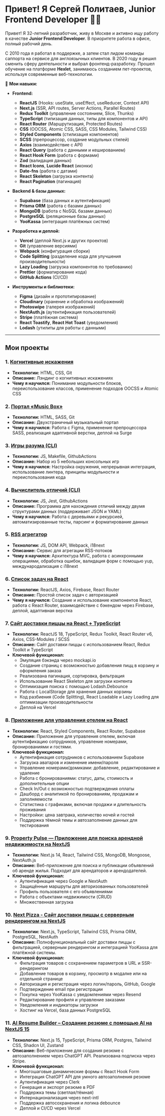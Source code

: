 # Привет! Я Сергей Политаев, Junior Frontend Developer 👨‍💻

Привет! Я 32-летний разработчик, живу в Москве и активно ищу работу в качестве **Junior Frontend Developer**. В приоритете работа в офисе, полный рабочий день.

С 2010 года я работал в поддержке, а затем стал лидом команды саппорта на сервисе для англоязычных клиентов. В 2020 году я решил сменить сферу деятельности и выбрал фронтенд-разработку. 
Прошел обучение на платформе **Hexlet**, занимаюсь созданием пет-проектов, используя современные веб-технологии.

🚀 **Мои навыки:**

- **Frontend:**
  - **ReactJS** (Hooks: useState, useEffect, useReducer, Context API)
  - **Next.js** (SSR, API routes, Server Actions, Parallel Routes)
  - **Redux Toolkit** (управление состоянием, Slice, Thunks)
  - **TypeScript** (типизация данных, типы для компонентов и API)
  - **React Router** (Маршрутизация, Protected Routes)
  - **CSS** (OOCSS, Atomic CSS, SASS, CSS Modules, Tailwind CSS)
  - **Styled Components** (стилизация компонентов)
  - **SCSS** (препроцессор, создание модульных стилей)
  - **Axios** (взаимодействие с API)
  - **React Query** (работа с данными и кешированием)
  - **React Hook Form** (работа с формами)
  - **Zod** (валидация данных)
  - **React Icons**, **Lucide React** (иконки)
  - **Date-fns** (работа с датами)
  - **React Skeleton** (загрузка контента)
  - **React Pagination** (пагинация)

- **Backend & базы данных:**
  - **Supabase** (база данных и аутентификация)
  - **Prisma ORM** (работа с базами данных)
  - **MongoDB** (работа с NoSQL базами данных)
  - **PostgreSQL** (реляционные базы данных)
  - **YooKassa** (интеграция платёжных систем)

- **Разработка и деплой:**
  - **Vercel** (деплой Next.js и других проектов)
  - **Git** (управление версиями)
  - **Webpack** (конфигурация сборки)
  - **Code Splitting** (разделение кода для улучшения производительности)
  - **Lazy Loading** (загрузка компонентов по требованию)
  - **Prettier** (форматирование кода)
  - **GitHub Actions** (CI/CD)

- **Инструменты и библиотеки:**
  - **Figma** (дизайн и прототипирование)
  - **Cloudinary** (хранение и обработка изображений)
  - **Photoswipe** (галерея изображений)
  - **NextAuth.js** (аутентификация пользователей)
  - **Stripe** (платёжная система)
  - **React Toastify**, **React Hot Toast** (уведомления)
  - **Lodash** (утилиты для работы с данными)

---

## Мои проекты

### 1. [Когнитивные искажения](https://github.com/RoninSK8/layout-designer-project-lvl1)
- **Технологии:** HTML, CSS, Git
- **Описание:** Лэндинг о когнитивных искажениях
- **Чему я научился:** Понимание модульности блоков, переиспользование классов, применение подходов OOCSS и Atomic CSS

### 2. [Портал «Music Box»](https://github.com/RoninSK8/layout-designer-project-lvl2)
- **Технологии:** HTML, SASS, Git
- **Описание:** Двухстраничный музыкальный портал
- **Чему я научился:** Работа с Figma, применение препроцессора SASS, реализация адаптивной верстки, деплой на Surge

### 3. [Игры разума (CLI)](https://github.com/RoninSK8/frontend-project-lvl1)
- **Технологии:** JS, Makefile, GithubActions
- **Описание:** Набор из 5 небольших консольных игр
- **Чему я научился:** Настройка окружения, непрерывная интеграция, использование линтера, принципы модульности и переиспользования кода

### 4. [Вычислитель отличий (CLI)](https://github.com/RoninSK8/frontend-project-lvl2)
- **Технологии:** JS, Jest, GithubActions
- **Описание:** Программа для нахождения отличий между двумя структурами данных (поддерживает JSON и YAML)
- **Чему я научился:** Работа с деревьями и рекурсией, автоматизированные тесты, парсинг и форматирование данных

### 5. [RSS агрегатор](https://github.com/RoninSK8/frontend-project-lvl3)
- **Технологии:** JS, DOM API, Webpack, i18next
- **Описание:** Сервис для агрегации RSS-потоков
- **Чему я научился:** Архитектура MVC, работа с асинхронными операциями, обработка ошибок, валидация форм с помощью yup, международализация с i18next

### 6. [Список задач на React](https://github.com/RoninSK8/todo-react-training)
- **Технологии:** ReactJS, Axios, Firebase, React Router
- **Описание:** Простой список задач с авторизацией
- **Чему я научился:** Создание и использование компонентов React, работа с React Router, взаимодействие с бэкендом через Firebase, деплой, адаптивная верстка

### 7. [Cайт доставки пиццы на React + TypeScript](https://github.com/RoninSK8/pizza-react-redux-training)
- **Технологии:** ReactJS 18, TypeScript, Redux Toolkit, React Router v6, Axios, CSS-Modules / SCSS
- **Описание:** Сайт доставки пиццы с использованием React, Redux Toolkit и TypeScript
- **Ключевой функционал:**
  - Эмуляция бэкэнда через mockapi.io
  - Создание страниц с возможностью добавления пицц в корзину и оформления заказа
  - Реализована пагинация, сортировка, фильтрация
  - Использование React Skeleton для загрузки контента
  - Оптимизация поиска с помощью Lodash.Debounce
  - Работа с LocalStorage для хранения данных корзины
  - Код разбиения (Code Splitting), React Loadable и Lazy Loading для оптимизации производительности
  - Деплой на Vercel
 
### 8. [Приложение для управления отелем на React](https://github.com/RoninSK8/the-wild-oasis)
- **Технологии:** React, Styled Components, React Router, Supabase
- **Описание:** Приложение для управления отелем, включая аутентификацию сотрудников, управление номерами, бронированиями и гостями.
- **Ключевой функционал:**
  - Аутентификация сотрудников с использованием Supabase
  - Загрузка аватаров и изменение имени/пароля
  - Управление номерами/домиками: добавление, редактирование и удаление
  - Работа с бронированиями: статус, даты, стоимость и дополнительные опции
  - Check In/Out с возможностью подтверждения оплаты
  - Дашборд с аналитикой по бронированиям, продажам и заполняемости
  - Статистика с графиками, включая продажи и длительность проживания
  - Настройки: цена завтрака, количество ночей и гостей
  - Поддержка тёмной темы и автозаполнение данных для тестирования
 
### 9. [Property Pulse — Приложение для поиска арендной недвижимости на NextJS](https://github.com/RoninSK8/next-property-2024)
- **Технологии:** Next.js 14, React, Tailwind CSS, MongoDB, Mongoose, NextAuth.js
- **Описание:** Веб-приложение для поиска и публикации объявлений об аренде жилья. Подходит для арендаторов и арендодателей.
- **Ключевой функционал:**
  - Аутентификация через Google и NextAuth
  - Защищённые маршруты для авторизованных пользователей
  - Профиль пользователя с его объявлениями
  - Работа с объектами недвижимости (CRUD)
  - Множественная загрузка

### 10. [Next Pizza - Сайт доставки пиццы с серверным рендерингом на NextJS](https://github.com/RoninSK8/next-pizza)
- **Технологии:** Next.js, TypeScript, Tailwind CSS, Prisma ORM, PostgreSQL, NextAuth
- **Описание:** Полнофункциональный сайт доставки пиццы с фильтрацией, серверным рендерингом и интеграцией YooKassa для платёжной системы.
- **Ключевой функционал:**
  - Фильтрация товаров с сохранением параметров в URL и SSR-рендерингом
  - Добавление товаров в корзину, просмотр в модалке или на отдельной странице
  - Авторизация и регистрация через логин/пароль, GitHub, Google
  - Подтверждение email при регистрации
  - Покупка через YooKassa с уведомлениями через Resend
  - Редактирование профиля и управление заказами
  - Уведомления и индикаторы загрузки
  - Хостинг на Vercel, база данных PostgreSQL
 
### 11. [AI Resume Builder – Создание резюме с помощью AI на NextJS 15](https://github.com/RoninSK8/next-ai-resume-builder-2024)
- **Технологии:** Next.js 15, TypeScript, Prisma ORM, Postgres, Tailwind CSS, Shadcn UI, Zustand
- **Описание:** Веб-приложение для создания резюме с автозаполнением через ChatGPT API. Реализована подписка через Stripe.
- **Ключевой функционал:**
  - Многошаговые динамические формы с React Hook Form
  - Интеграция ChatGPT API для умного автозаполнения резюме
  - Аутентификация через Clerk
  - Генерация и экспорт резюме в PDF
  - Поддержка темы (светлая/тёмная)
  - Интернационализация через next-intl
  - Поддержка автосохранения и логика debounce
  - Деплой и CI/CD через Vercel
